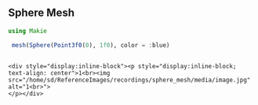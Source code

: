 ## Sphere Mesh

```julia
using Makie

 mesh(Sphere(Point3f0(0), 1f0), color = :blue)


```
```@raw html

<div style="display:inline-block"><p style="display:inline-block; text-align: center">1<br><img src="/home/sd/ReferenceImages/recordings/sphere_mesh/media/image.jpg" alt="1<br>">
</p></div>
```
